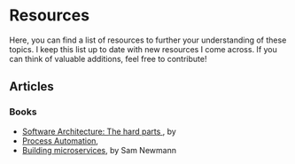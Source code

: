 # Resources

Here, you can find a list of resources to further your understanding of these topics. I keep this list up to date with new resources I come across. If you can think of valuable additions, feel free to contribute!

## Articles


### Books

- [Software Architecture: The hard parts ](), by 
- [Process Automation](), 
- [Building microservices](), by Sam Newmann 